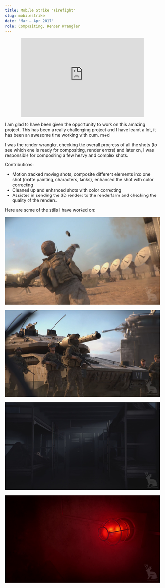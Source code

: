 ```yaml
---
title: Mobile Strike "Firefight"
slug: mobilestrike
date: "Mar – Apr 2017"
role: Compositing, Render Wrangler
---
```


<center><iframe width="400" height="255" src="https://www.youtube.com/embed/327ogEyV3Lo" frameborder="0" allow="accelerometer; autoplay; encrypted-media; gyroscope; picture-in-picture" allowfullscreen></iframe></center>

I am glad to have been given the opportunity to work on this amazing project. This has been a really challenging project and I have learnt a lot, it has been an awesome time working with cum. m+d!

I was the render wrangler, checking the overall progress of all the shots (to see which one is ready for compositing, render errors) and later on, I was responsible for compositing a few heavy and complex shots.

Contributions: 
- Motion tracked moving shots, composite different elements into one shot (matte painting, characters, tanks), enhanced the shot with color correcting
- Cleaned up and enhanced shots with color correcting
- Assisted in sending the 3D renders to the renderfarm and checking the quality of the renders.

Here are some of the stills I have worked on:

![](./mobilestrike_v01.JPG)

![](./mobilestrike.JPG)

![](./mobilestrike_v02.JPG)

![](./red.png)

